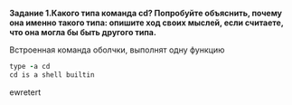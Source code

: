 **Задание 1.Какого типа команда cd? Попробуйте объяснить, почему она именно такого типа: опишите ход своих мыслей, если считаете, что она могла бы быть другого типа.**

Встроенная команда оболчки, выполнят одну функцию
```ruby
type -a cd
cd is a shell builtin
```

ewretert
